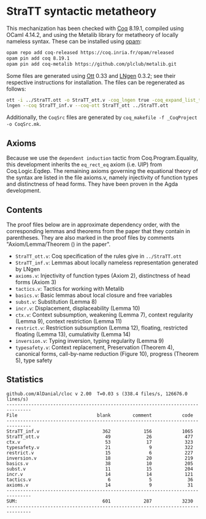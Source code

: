 # StraTT syntactic metatheory

This mechanization has been checked with [Coq](https://coq.inria.fr/) 8.19.1,
compiled using OCaml 4.14.2,
and using the Metalib library for metatheory of locally nameless syntax.
These can be installed using [opam](https://opam.ocaml.org/):

```sh
opam repo add coq-released https://coq.inria.fr/opam/released
opam pin add coq 8.19.1
opam pin add coq-metalib https://github.com/plclub/metalib.git
```

Some files are generated using [Ott](https://github.com/ott-lang/ott) 0.33
and [LNgen](https://github.com/plclub/lngen) 0.3.2;
see their respective instructions for installation.
The files can be regenerated as follows:

```sh
ott -i ../StraTT.ott -o StraTT_ott.v -coq_lngen true -coq_expand_list_types true
lngen --coq StraTT_inf.v --coq-ott StraTT_ott ../StraTT.ott
```

Additionally, the `CoqSrc` files are generated by `coq_makefile -f _CoqProject -o CoqSrc.mk`.

## Axioms

Because we use the `dependent induction` tactic from Coq.Program.Equality,
this development inherits the `eq_rect_eq` axiom (i.e. UIP) from Coq.Logic.Eqdep.
The remaining axioms governing the equational theory of the syntax are listed in the file axioms.v,
namely injectivity of function types and distinctness of head forms.
They have been proven in the Agda development.

## Contents

The proof files below are in approximate dependency order,
with the corresponding lemmas and theorems from the paper
that they contain in parentheses.
They are also marked in the proof files by comments
"Axiom/Lemma/Theorem <n> (<description>) in the paper".

* `StraTT_ott.v`: Coq specification of the rules give in `../StraTT.ott`
* `StraTT_inf.v`: Lemmas about locally nameless representation generated by LNgen
* `axioms.v`: Injectivity of function types (Axiom 2),
  distinctness of head forms (Axiom 3)
* `tactics.v`: Tactics for working with Metalib
* `basics.v`: Basic lemmas about local closure and free variables
* `subst.v`: Substitution (Lemma 8)
* `incr.v`: Displacement, displaceability (Lemma 10)
* `ctx.v`: Context subsumption, weakening (Lemma 7),
  context regularity (Lemma 9), context restriction (Lemma 11)
* `restrict.v`: Restriction subsumption (Lemma 12), floating,
  restricted floating (Lemma 13), cumulativity (Lemma 14)
* `inversion.v`: Typing inversion, typing regularity (Lemma 9)
* `typesafety.v`: Context replacement, Preservation (Theorem 4), canonical forms,
  call-by-name reduction (Figure 10), progress (Theorem 5), type safety

## Statistics

```
github.com/AlDanial/cloc v 2.00  T=0.03 s (338.4 files/s, 126676.0 lines/s)
-------------------------------------------------------------------------------
File                             blank        comment           code
-------------------------------------------------------------------------------
StraTT_inf.v                       362            156           1065
StraTT_ott.v                        49             26            477
ctx.v                               53             17            323
typesafety.v                        21              9            322
restrict.v                          15              6            227
inversion.v                         18             20            219
basics.v                            38             10            205
subst.v                             11             15            204
incr.v                              14             14            121
tactics.v                            6              5             36
axioms.v                            14              9             31
-------------------------------------------------------------------------------
SUM:                               601            287           3230
-------------------------------------------------------------------------------
```